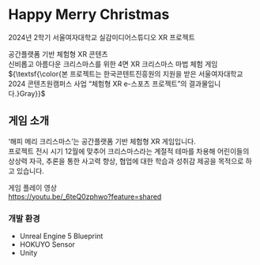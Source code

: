 # Happy Merry Christmas
2024년 2학기 서울여자대학교 실감미디어스튜디오 XR 프로젝트<br/>

공간플랫폼 기반 체험형 XR 콘텐츠<br/>
신비롭고 아름다운 크리스마스를 위한 4면 XR 크리스마스 마법 체험 게임<br/>
${\textsf{\color{본 프로젝트는 한국콘텐트진흥원의 지원을 받은 서울여자대학교 2024 콘텐츠원캠퍼스 사업 “체험형 XR e-스포츠 프로젝트”의 결과물입니다.}Gray}}$

## 게임 소개
‘해피 메리 크리스마스’는 공간플랫폼 기반 체험형 XR 게임입니다.<br/>
프로젝트 전시 시기 12월에 맞추어 크리스마스라는 계절적 테마를 차용해 어린이들의 상상력 자극, 추론을 통한 사고력 향상, 협업에 대한 학습과 성취감 제공을 목적으로 하고 있습니다.<br/>

게임 플레이 영상<br/>
https://youtu.be/_6teQ0zphwo?feature=shared
<br/>
### 개발 환경
* Unreal Engine 5 Blueprint
* HOKUYO Sensor
* Unity


